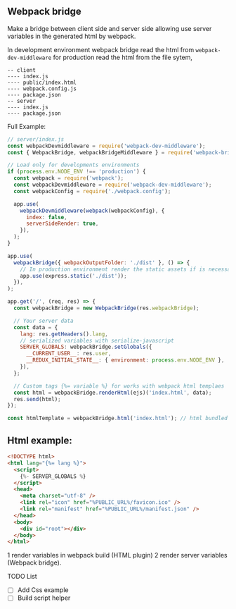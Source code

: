 ## Webpack bridge

Make a bridge between client side and server side allowing use server variables in the generated html by webpack.

In development environment webpack bridge read the html from `webpack-dev-middleware` for production read the html from the file sytem,

```
-- client
---- index.js
---- public/index.html
---- webpack.config.js
---- package.json
-- server
---- index.js
---- package.json
```

Full Example:

```js
// server/index.js
const webpackDevmiddleware = require('webpack-dev-middleware');
const { WebpackBridge, webpackBridgeMiddleware } = require('webpack-bridge');

// Load only for developments environments
if (process.env.NODE_ENV !== 'production') {
  const webpack = require('webpack');
  const webpackDevmiddleware = require('webpack-dev-middleware');
  const webpackConfig = require('./webpack.config');

  app.use(
    webpackDevmiddleware(webpack(webpackConfig), {
      index: false,
      serverSideRender: true,
    }),
  );
}

app.use(
  webpackBridge({ webpackOutputFolder: './dist' }, () => {
    // In production environment render the static assets if is necessary
    app.use(express.static('./dist'));
  }),
);

app.get('/', (req, res) => {
  const webpackBridge = new WebpackBridge(res.webpackBridge);

  // Your server data
  const data = {
    lang: res.getHeaders().lang,
    // serialized variables with serialize-javascript
    SERVER_GLOBALS: webpackBridge.setGlobals({
      __CURRENT_USER__: res.user,
      __REDUX_INITIAL_STATE__: { environment: process.env.NODE_ENV },
    }),
  };

  // Custom tags {%= variable %} for works with webpack html templaes
  const html = webpackBridge.renderHtml(ejs)('index.html', data);
  res.send(html);
});
```

```js
const htmlTemplate = webpackBridge.html('index.html'); // html bundled with webpack html plugin
```

## Html example:

```html
<!DOCTYPE html>
<html lang="{%= lang %}">
  <script>
    {%- SERVER_GLOBALS %}
  </script>
  <head>
    <meta charset="utf-8" />
    <link rel="icon" href="%PUBLIC_URL%/favicon.ico" />
    <link rel="manifest" href="%PUBLIC_URL%/manifest.json" />
  </head>
  <body>
    <div id="root"></div>
  </body>
</html>
```

1 render variables in webpack build (HTML plugin)
2 render server variables (Webpack bridge).

TODO List

- [ ] Add Css example
- [ ] Build script helper

